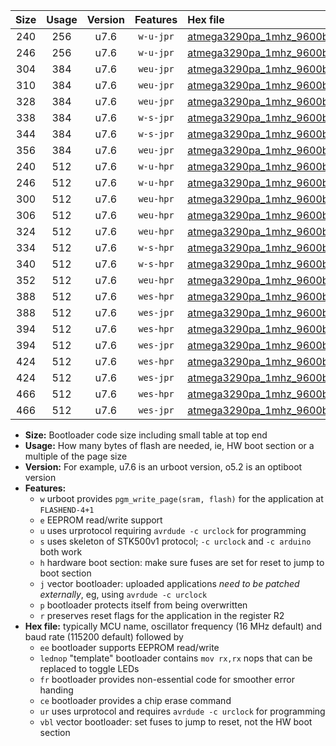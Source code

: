 |Size|Usage|Version|Features|Hex file|
|:-:|:-:|:-:|:-:|:--|
|240|256|u7.6|`w-u-jpr`|[atmega3290pa_1mhz_9600bps_ur_vbl.hex](https://raw.githubusercontent.com/stefanrueger/urboot/main/bootloaders/atmega3290pa/fcpu_1mhz/9600_bps/atmega3290pa_1mhz_9600bps_ur_vbl.hex)|
|246|256|u7.6|`w-u-jpr`|[atmega3290pa_1mhz_9600bps_lednop_ur_vbl.hex](https://raw.githubusercontent.com/stefanrueger/urboot/main/bootloaders/atmega3290pa/fcpu_1mhz/9600_bps/atmega3290pa_1mhz_9600bps_lednop_ur_vbl.hex)|
|304|384|u7.6|`weu-jpr`|[atmega3290pa_1mhz_9600bps_ee_ur_vbl.hex](https://raw.githubusercontent.com/stefanrueger/urboot/main/bootloaders/atmega3290pa/fcpu_1mhz/9600_bps/atmega3290pa_1mhz_9600bps_ee_ur_vbl.hex)|
|310|384|u7.6|`weu-jpr`|[atmega3290pa_1mhz_9600bps_ee_lednop_ur_vbl.hex](https://raw.githubusercontent.com/stefanrueger/urboot/main/bootloaders/atmega3290pa/fcpu_1mhz/9600_bps/atmega3290pa_1mhz_9600bps_ee_lednop_ur_vbl.hex)|
|328|384|u7.6|`weu-jpr`|[atmega3290pa_1mhz_9600bps_ee_lednop_fr_ur_vbl.hex](https://raw.githubusercontent.com/stefanrueger/urboot/main/bootloaders/atmega3290pa/fcpu_1mhz/9600_bps/atmega3290pa_1mhz_9600bps_ee_lednop_fr_ur_vbl.hex)|
|338|384|u7.6|`w-s-jpr`|[atmega3290pa_1mhz_9600bps_vbl.hex](https://raw.githubusercontent.com/stefanrueger/urboot/main/bootloaders/atmega3290pa/fcpu_1mhz/9600_bps/atmega3290pa_1mhz_9600bps_vbl.hex)|
|344|384|u7.6|`w-s-jpr`|[atmega3290pa_1mhz_9600bps_lednop_vbl.hex](https://raw.githubusercontent.com/stefanrueger/urboot/main/bootloaders/atmega3290pa/fcpu_1mhz/9600_bps/atmega3290pa_1mhz_9600bps_lednop_vbl.hex)|
|356|384|u7.6|`weu-jpr`|[atmega3290pa_1mhz_9600bps_ee_lednop_fr_ce_ur_vbl.hex](https://raw.githubusercontent.com/stefanrueger/urboot/main/bootloaders/atmega3290pa/fcpu_1mhz/9600_bps/atmega3290pa_1mhz_9600bps_ee_lednop_fr_ce_ur_vbl.hex)|
|240|512|u7.6|`w-u-hpr`|[atmega3290pa_1mhz_9600bps_ur.hex](https://raw.githubusercontent.com/stefanrueger/urboot/main/bootloaders/atmega3290pa/fcpu_1mhz/9600_bps/atmega3290pa_1mhz_9600bps_ur.hex)|
|246|512|u7.6|`w-u-hpr`|[atmega3290pa_1mhz_9600bps_lednop_ur.hex](https://raw.githubusercontent.com/stefanrueger/urboot/main/bootloaders/atmega3290pa/fcpu_1mhz/9600_bps/atmega3290pa_1mhz_9600bps_lednop_ur.hex)|
|300|512|u7.6|`weu-hpr`|[atmega3290pa_1mhz_9600bps_ee_ur.hex](https://raw.githubusercontent.com/stefanrueger/urboot/main/bootloaders/atmega3290pa/fcpu_1mhz/9600_bps/atmega3290pa_1mhz_9600bps_ee_ur.hex)|
|306|512|u7.6|`weu-hpr`|[atmega3290pa_1mhz_9600bps_ee_lednop_ur.hex](https://raw.githubusercontent.com/stefanrueger/urboot/main/bootloaders/atmega3290pa/fcpu_1mhz/9600_bps/atmega3290pa_1mhz_9600bps_ee_lednop_ur.hex)|
|324|512|u7.6|`weu-hpr`|[atmega3290pa_1mhz_9600bps_ee_lednop_fr_ur.hex](https://raw.githubusercontent.com/stefanrueger/urboot/main/bootloaders/atmega3290pa/fcpu_1mhz/9600_bps/atmega3290pa_1mhz_9600bps_ee_lednop_fr_ur.hex)|
|334|512|u7.6|`w-s-hpr`|[atmega3290pa_1mhz_9600bps.hex](https://raw.githubusercontent.com/stefanrueger/urboot/main/bootloaders/atmega3290pa/fcpu_1mhz/9600_bps/atmega3290pa_1mhz_9600bps.hex)|
|340|512|u7.6|`w-s-hpr`|[atmega3290pa_1mhz_9600bps_lednop.hex](https://raw.githubusercontent.com/stefanrueger/urboot/main/bootloaders/atmega3290pa/fcpu_1mhz/9600_bps/atmega3290pa_1mhz_9600bps_lednop.hex)|
|352|512|u7.6|`weu-hpr`|[atmega3290pa_1mhz_9600bps_ee_lednop_fr_ce_ur.hex](https://raw.githubusercontent.com/stefanrueger/urboot/main/bootloaders/atmega3290pa/fcpu_1mhz/9600_bps/atmega3290pa_1mhz_9600bps_ee_lednop_fr_ce_ur.hex)|
|388|512|u7.6|`wes-hpr`|[atmega3290pa_1mhz_9600bps_ee.hex](https://raw.githubusercontent.com/stefanrueger/urboot/main/bootloaders/atmega3290pa/fcpu_1mhz/9600_bps/atmega3290pa_1mhz_9600bps_ee.hex)|
|388|512|u7.6|`wes-jpr`|[atmega3290pa_1mhz_9600bps_ee_vbl.hex](https://raw.githubusercontent.com/stefanrueger/urboot/main/bootloaders/atmega3290pa/fcpu_1mhz/9600_bps/atmega3290pa_1mhz_9600bps_ee_vbl.hex)|
|394|512|u7.6|`wes-hpr`|[atmega3290pa_1mhz_9600bps_ee_lednop.hex](https://raw.githubusercontent.com/stefanrueger/urboot/main/bootloaders/atmega3290pa/fcpu_1mhz/9600_bps/atmega3290pa_1mhz_9600bps_ee_lednop.hex)|
|394|512|u7.6|`wes-jpr`|[atmega3290pa_1mhz_9600bps_ee_lednop_vbl.hex](https://raw.githubusercontent.com/stefanrueger/urboot/main/bootloaders/atmega3290pa/fcpu_1mhz/9600_bps/atmega3290pa_1mhz_9600bps_ee_lednop_vbl.hex)|
|424|512|u7.6|`wes-hpr`|[atmega3290pa_1mhz_9600bps_ee_lednop_fr.hex](https://raw.githubusercontent.com/stefanrueger/urboot/main/bootloaders/atmega3290pa/fcpu_1mhz/9600_bps/atmega3290pa_1mhz_9600bps_ee_lednop_fr.hex)|
|424|512|u7.6|`wes-jpr`|[atmega3290pa_1mhz_9600bps_ee_lednop_fr_vbl.hex](https://raw.githubusercontent.com/stefanrueger/urboot/main/bootloaders/atmega3290pa/fcpu_1mhz/9600_bps/atmega3290pa_1mhz_9600bps_ee_lednop_fr_vbl.hex)|
|466|512|u7.6|`wes-hpr`|[atmega3290pa_1mhz_9600bps_ee_lednop_fr_ce.hex](https://raw.githubusercontent.com/stefanrueger/urboot/main/bootloaders/atmega3290pa/fcpu_1mhz/9600_bps/atmega3290pa_1mhz_9600bps_ee_lednop_fr_ce.hex)|
|466|512|u7.6|`wes-jpr`|[atmega3290pa_1mhz_9600bps_ee_lednop_fr_ce_vbl.hex](https://raw.githubusercontent.com/stefanrueger/urboot/main/bootloaders/atmega3290pa/fcpu_1mhz/9600_bps/atmega3290pa_1mhz_9600bps_ee_lednop_fr_ce_vbl.hex)|

- **Size:** Bootloader code size including small table at top end
- **Usage:** How many bytes of flash are needed, ie, HW boot section or a multiple of the page size
- **Version:** For example, u7.6 is an urboot version, o5.2 is an optiboot version
- **Features:**
  + `w` urboot provides `pgm_write_page(sram, flash)` for the application at `FLASHEND-4+1`
  + `e` EEPROM read/write support
  + `u` uses urprotocol requiring `avrdude -c urclock` for programming
  + `s` uses skeleton of STK500v1 protocol; `-c urclock` and `-c arduino` both work
  + `h` hardware boot section: make sure fuses are set for reset to jump to boot section
  + `j` vector bootloader: uploaded applications *need to be patched externally*, eg, using `avrdude -c urclock`
  + `p` bootloader protects itself from being overwritten
  + `r` preserves reset flags for the application in the register R2
- **Hex file:** typically MCU name, oscillator frequency (16 MHz default) and baud rate (115200 default) followed by
  + `ee` bootloader supports EEPROM read/write
  + `lednop` "template" bootloader contains `mov rx,rx` nops that can be replaced to toggle LEDs
  + `fr` bootloader provides non-essential code for smoother error handing
  + `ce` bootloader provides a chip erase command
  + `ur` uses urprotocol and requires `avrdude -c urclock` for programming
  + `vbl` vector bootloader: set fuses to jump to reset, not the HW boot section
